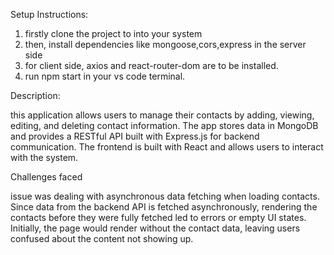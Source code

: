 Setup Instructions:

1) firstly clone the project to into your system
2) then, install dependencies like mongoose,cors,express in the server side
3) for client side, axios and react-router-dom are to be installed.
4) run npm start in your vs code terminal.


Description:

 this application allows users to manage their contacts by adding, viewing, editing, and deleting contact information. The app stores data in MongoDB and provides a RESTful API built with Express.js for backend communication. 
 The frontend is built with React and allows users to interact with the system.

 Challenges faced
 
 issue was dealing with asynchronous data fetching when loading contacts. Since data from the backend API is fetched asynchronously, rendering the contacts before they were fully fetched led to errors or empty UI states. Initially, the page would render without the contact data, leaving users confused about the content not showing up.
